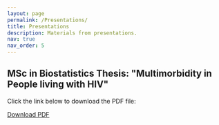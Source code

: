 ```yaml
---
layout: page
permalink: /Presentations/
title: Presentations
description: Materials from presentations.
nav: true
nav_order: 5
---
```



## MSc in Biostatistics Thesis: "Multimorbidity in People living with HIV"

Click the link below to download the PDF file:

[Download PDF](C/myWebsite/iraklisPapadopoulos.github.io/assets/pdf/thesis_presentation.pdf)
